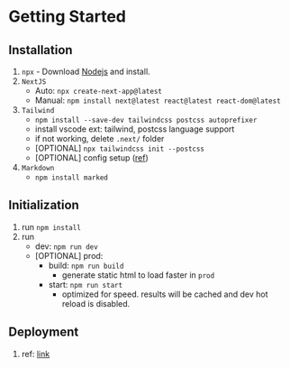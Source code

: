 # Getting Started

## Installation

1. `npx` - Download [Nodejs](https://nodejs.org/en/download) and install.
1. `NextJS`
    - Auto: `npx create-next-app@latest`
    - Manual: `npm install next@latest react@latest react-dom@latest`
1. `Tailwind`
    - `npm install --save-dev tailwindcss postcss autoprefixer`
    - install vscode ext: tailwind, postcss language support
    - if not working, delete `.next/` folder
    - [OPTIONAL] `npx tailwindcss init --postcss`
    - [OPTIONAL] config setup ([ref](https://nextjs.org/docs/app/building-your-application/styling/tailwind-css))
1. `Markdown`
    - `npm install marked`

## Initialization

1. run `npm install`
1. run
    - dev: `npm run dev`
    - [OPTIONAL] prod:
        - build: `npm run build`
            - generate static html to load faster in `prod`
        - start: `npm run start`
            - optimized for speed. results will be cached and dev hot reload is disabled.

## Deployment

1. ref: [link](https://nextjs.org/docs/app/building-your-application/deploying)
